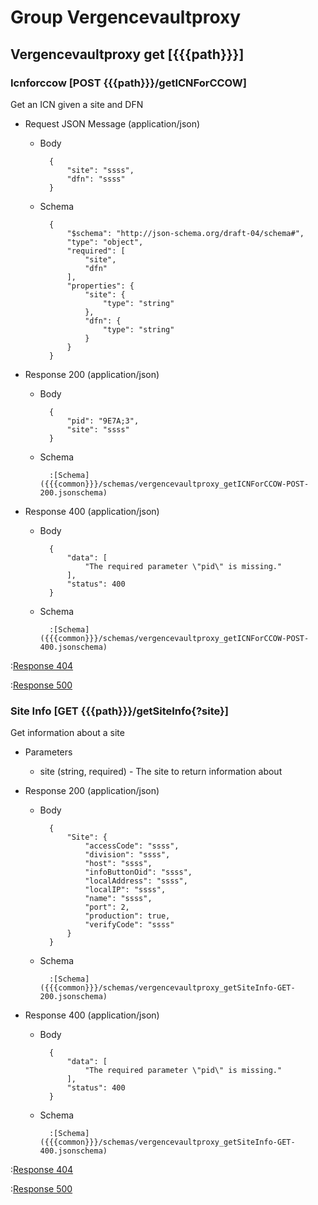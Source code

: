 # Group Vergencevaultproxy

## Vergencevaultproxy get [{{{path}}}]

### Icnforccow [POST {{{path}}}/getICNForCCOW]

Get an ICN given a site and DFN

+ Request JSON Message (application/json)

    + Body

            {
                "site": "ssss",
                "dfn": "ssss"
            }

    + Schema

            {
                "$schema": "http://json-schema.org/draft-04/schema#",
                "type": "object",
                "required": [
                    "site",
                    "dfn"
                ],
                "properties": {
                    "site": {
                        "type": "string"
                    },
                    "dfn": {
                        "type": "string"
                    }
                }
            }

+ Response 200 (application/json)

    + Body

            {
                "pid": "9E7A;3",
                "site": "ssss"
            }

    + Schema

            :[Schema]({{{common}}}/schemas/vergencevaultproxy_getICNForCCOW-POST-200.jsonschema)

+ Response 400 (application/json)

    + Body

            {
                "data": [
                    "The required parameter \"pid\" is missing."
                ],
                "status": 400
            }

    + Schema

            :[Schema]({{{common}}}/schemas/vergencevaultproxy_getICNForCCOW-POST-400.jsonschema)

:[Response 404]({{{common}}}/responses/404.md)

:[Response 500]({{{common}}}/responses/500.md)


### Site Info [GET {{{path}}}/getSiteInfo{?site}]

Get information about a site

+ Parameters

    + site (string, required) - The site to return information about


+ Response 200 (application/json)

    + Body

            {
                "Site": {
                    "accessCode": "ssss",
                    "division": "ssss",
                    "host": "ssss",
                    "infoButtonOid": "ssss",
                    "localAddress": "ssss",
                    "localIP": "ssss",
                    "name": "ssss",
                    "port": 2,
                    "production": true,
                    "verifyCode": "ssss"
                }
            }

    + Schema

            :[Schema]({{{common}}}/schemas/vergencevaultproxy_getSiteInfo-GET-200.jsonschema)

+ Response 400 (application/json)

    + Body

            {
                "data": [
                    "The required parameter \"pid\" is missing."
                ],
                "status": 400
            }

    + Schema

            :[Schema]({{{common}}}/schemas/vergencevaultproxy_getSiteInfo-GET-400.jsonschema)

:[Response 404]({{{common}}}/responses/404.md)

:[Response 500]({{{common}}}/responses/500.md)

